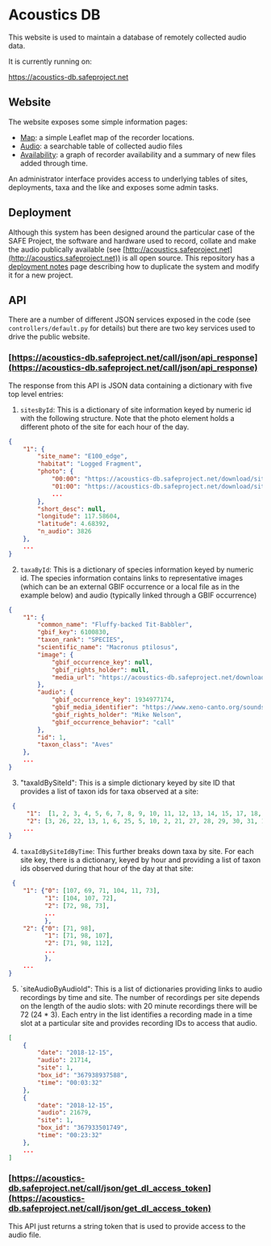 # Acoustics DB

This website is used to maintain a database of remotely collected audio data.

It is currently running on:

https://acoustics-db.safeproject.net


## Website

The website exposes some simple information pages:

* [Map](https://acoustics-db.safeproject.net/map): a simple Leaflet map of the recorder locations.
* [Audio](https://acoustics-db.safeproject.net/audio): a searchable table of collected audio files 
* [Availability](https://acoustics-db.safeproject.net/availability): a graph of recorder availability and a summary of new files added through time.

An administrator interface provides access to underlying tables of sites, deployments, taxa and the like and exposes some admin tasks.

## Deployment

Although this system has been designed around the particular case of the SAFE Project, the software and hardware used to record, collate and make the audio publically available (see [http://acoustics.safeproject.net](http://acoustics.safeproject.net)) is all open source. This repository has a [deployment notes](deployment_notes.md) page describing how to duplicate the system and modify it for a new project.

## API

There are a number of different JSON services exposed in the code (see `controllers/default.py` for details) but there are two key services used to drive the public website.

### [https://acoustics-db.safeproject.net/call/json/api_response](https://acoustics-db.safeproject.net/call/json/api_response)

The response from this API is JSON data containing a dictionary with five top level entries:

1. `sitesById`: This is a dictionary of site information keyed by numeric id with the following structure. Note that the photo element holds a different photo of the site for each hour of the day.


```json
{
	"1": {
		"site_name": "E100_edge",
		"habitat": "Logged Fragment",
		"photo": {
			"00:00": "https://acoustics-db.safeproject.net/download/site_images.image.ab1d69adfceb223b.50313230303732312e4a5047.JPG",
			"01:00": "https://acoustics-db.safeproject.net/download/site_images.image.aa797f073f41726b.50313230303731332e4a5047.JPG",
			...
		},
		"short_desc": null,
		"longitude": 117.58604,
		"latitude": 4.68392,
		"n_audio": 3826
	},
	...
}
```

2. `taxaById`: This is a dictionary of species information keyed by numeric id. The species information contains links to representative images (which can be an external GBIF occurrence or a local file as in the example below) and audio (typically linked through a GBIF occurrence)

```json
{
	"1": {
		"common_name": "Fluffy-backed Tit-Babbler",
		"gbif_key": 6100830,
		"taxon_rank": "SPECIES",
		"scientific_name": "Macronus ptilosus",
		"image": {
			"gbif_occurrence_key": null,
			"gbif_rights_holder": null,
			"media_url": "https://acoustics-db.safeproject.net/download/taxa.image.a60f2c3027f2f648.315f666c756666792d6261636b65645f7469742d626162626c65722e6a7067.jpg"
		},
		"audio": {
			"gbif_occurrence_key": 1934977174,
			"gbif_media_identifier": "https://www.xeno-canto.org/sounds/uploaded/PWDLINYMKL/Fluffy-backedTit-babblercall.mp3",
			"gbif_rights_holder": "Mike Nelson",
			"gbif_occurrence_behavior": "call"
		},
		"id": 1,
		"taxon_class": "Aves"
	},
	...
}
```

3.  "taxaIdBySiteId": This is a simple dictionary keyed by site ID that provides a list of taxon ids for taxa observed at a site:

```json
 {
	 "1":  [1, 2, 3, 4, 5, 6, 7, 8, 9, 10, 11, 12, 13, 14, 15, 17, 18, 19, 20, 21, 22, 23, 24, 25, 108, 74, 94, 48, 109, 107, 72, 92, 69, 71, 104, 98, 49, 51, 95, 103, 30, 43, 126, 34, 26, 50, 97, 31, 137, 32, 133, 148, 140, 56, 47, 73],
	 "2": [3, 26, 22, 13, 1, 6, 25, 5, 10, 2, 21, 27, 28, 29, 30, 31, 17, 32, 33, 4, 11, 20, 39, 9, 40, 97, 34, 14, 54, 76, 98, 71, 101, 112, 79, 107, 113, 82, 94, 108, 123, 12, 19, 38, 35, 49, 56, 52, 45, 43, 15, 37, 136, 53, 74, 95, 57],
	...
}
 ``` 
 
 4. `taxaIdBySiteIdByTime`:  This further breaks down taxa by site. For each site key, there is a dictionary, keyed by hour and providing a list of taxon ids observed during that hour of the day at that site:
```json
 {
	"1": {"0": [107, 69, 71, 104, 11, 73],
		  "1": [104, 107, 72], 
		  "2": [72, 98, 73], 
		  ...
		  },
	"2": {"0": [71, 98], 
		  "1": [71, 98, 107], 
		  "2": [71, 98, 112],
		  ...
		  },
	...
}
```
  5. `siteAudioByAudioId": This is a list of dictionaries providing links to audio recordings by time and site. The number of recordings per site depends on the length of the audio slots: with 20 minute recordings there will be 72 (24 * 3). Each entry in the list identifies a recording made in a time slot at a particular site and provides recording IDs to access that audio.

```json
[
	{
		"date": "2018-12-15",
		"audio": 21714,
		"site": 1,
		"box_id": "367938937588",
		"time": "00:03:32"
	},
	{
		"date": "2018-12-15",
		"audio": 21679,
		"site": 1,
		"box_id": "367933501749",
		"time": "00:23:32"
	},
	...
]
```

### [https://acoustics-db.safeproject.net/call/json/get_dl_access_token](https://acoustics-db.safeproject.net/call/json/get_dl_access_token)

This API just returns a string token that is used to provide access to the audio file.
